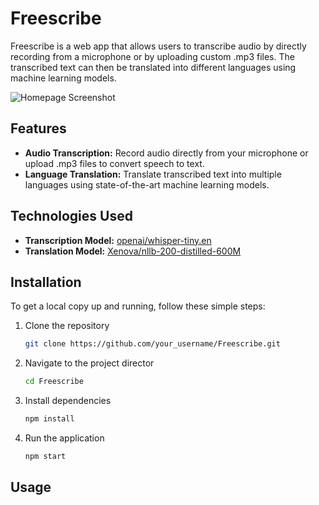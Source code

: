 # Freescribe

Freescribe is a web app that allows users to transcribe audio by directly recording from a microphone or by uploading custom .mp3 files. The transcribed text can then be translated into different languages using machine learning models.

![Homepage Screenshot](link_to_screenshot)  <!-- Replace 'link_to_screenshot' with the actual URL of the screenshot -->

## Features

- **Audio Transcription:** Record audio directly from your microphone or upload .mp3 files to convert speech to text.
- **Language Translation:** Translate transcribed text into multiple languages using state-of-the-art machine learning models.

## Technologies Used

- **Transcription Model:** [openai/whisper-tiny.en](https://github.com/openai/whisper)
- **Translation Model:** [Xenova/nllb-200-distilled-600M](https://github.com/Xenova/nllb-200-distilled-600M)

## Installation

To get a local copy up and running, follow these simple steps:

1. Clone the repository
   ```sh
   git clone https://github.com/your_username/Freescribe.git

2. Navigate to the project director
   ```sh
   cd Freescribe

3. Install dependencies
   ```sh
   npm install

4. Run the application
   ```sh
   npm start

## Usage

